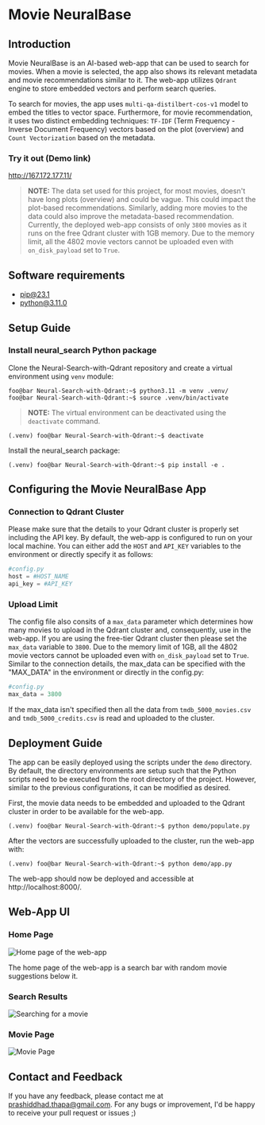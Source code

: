 # Movie NeuralBase

## Introduction
Movie NeuralBase is an AI-based web-app that can be used to search for movies. When a movie is selected, the app also shows its relevant metadata and movie recommendations similar to it. The web-app utilizes `Qdrant` engine to store embedded vectors and perform search queries. 

To search for movies, the app uses `multi-qa-distilbert-cos-v1` model to embed the titles to vector space. Furthermore, for movie recommendation, it uses two distinct embedding techniques: `TF-IDF` (Term Frequency - Inverse Document Frequency) vectors based on the plot (overview) and `Count Vectorization` based on the metadata. 

### Try it out (Demo link)
http://167.172.177.11/

>**NOTE:**
>The data set used for this project, for most movies, doesn't have long plots (overview) and could be vague. This could impact the plot-based recommendations. Similarly, adding more movies to the data could also improve the metadata-based recommendation. Currently, the deployed web-app consists of only `3800` movies as it runs on the free Qdrant cluster with 1GB memory. Due to the memory limit, all the 4802 movie vectors cannot be uploaded even with `on_disk_payload` set to `True`.


## Software requirements

- pip@23.1
- python@3.11.0

## Setup Guide

### Install neural_search Python package

Clone the Neural-Search-with-Qdrant repository and create a virtual environment using `venv` module:
​
```console
foo@bar Neural-Search-with-Qdrant:~$ python3.11 -m venv .venv/
foo@bar Neural-Search-with-Qdrant:~$ source .venv/bin/activate
```

>**NOTE:**
>The virtual environment can be deactivated using the `deactivate` command.
```console
(.venv) foo@bar Neural-Search-with-Qdrant:~$ deactivate
```


Install the neural_search package:
```console
(.venv) foo@bar Neural-Search-with-Qdrant:~$ pip install -e .
```

## Configuring the Movie NeuralBase App

### Connection to Qdrant Cluster
Please make sure that the details to your Qdrant cluster is properly set including the API key. By default, the web-app is configured to run on your local machine. You can either add the `HOST` and `API_KEY` variables to the environment or directly specify it as follows:

```python
#config.py
host = #HOST_NAME
api_key = #API_KEY
```

### Upload Limit
The config file also consits of a `max_data` parameter which determines how many movies to upload in the Qdrant cluster and, consequently, use in the web-app. If you are using the free-tier Qdrant cluster then please set the `max_data` variable to `3800`. Due to the memory limit of 1GB, all the 4802 movie vectors cannot be uploaded even with `on_disk_payload` set to `True`. Similar to the connection details, the max_data can be specified with the "MAX_DATA" in the environment or directly in the config.py:

```python
#config.py
max_data = 3800
```

If the max_data isn't specified then all the data from `tmdb_5000_movies.csv` and `tmdb_5000_credits.csv` is read and uploaded to the cluster.

## Deployment Guide

The app can be easily deployed using the scripts under the `demo` directory. By default, the directory environments are setup such that the Python scripts need to be executed from the root directory of the project. However, similar to the previous configurations, it can be modified as desired.

 First, the movie data needs to be embedded and uploaded to the Qdrant cluster in order to be available for the web-app. 
```console
(.venv) foo@bar Neural-Search-with-Qdrant:~$ python demo/populate.py
```

After the vectors are successfully uploaded to the cluster, run the web-app with:
```console
(.venv) foo@bar Neural-Search-with-Qdrant:~$ python demo/app.py
```

The web-app should now be deployed and accessible at http://localhost:8000/.

## Web-App UI

### Home Page

![Home page of the web-app](https://i.imgur.com/d7AqSAn.png "Home Page")

The home page of the web-app is a search bar with random movie suggestions below it. 

### Search Results

![Searching for a movie](https://i.imgur.com/caAvuIb.png "Search Results")

### Movie Page

![Movie Page](https://i.imgur.com/5BQ6NWA.png "Movie Page")

## Contact and Feedback

If you have any feedback, please contact me at prashiddhad.thapa@gmail.com. For any bugs or improvement, I'd be happy to receive your pull request or issues ;)
